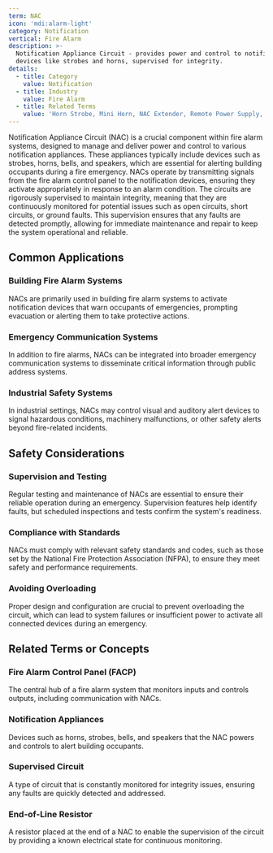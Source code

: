 ```yaml
---
term: NAC
icon: 'mdi:alarm-light'
category: Notification
vertical: Fire Alarm
description: >-
  Notification Appliance Circuit - provides power and control to notification
  devices like strobes and horns, supervised for integrity.
details:
  - title: Category
    value: Notification
  - title: Industry
    value: Fire Alarm
  - title: Related Terms
    value: 'Horn Strobe, Mini Horn, NAC Extender, Remote Power Supply, Class A Wiring'
---
```

Notification Appliance Circuit (NAC) is a crucial component within fire alarm systems, designed to manage and deliver power and control to various notification appliances. These appliances typically include devices such as strobes, horns, bells, and speakers, which are essential for alerting building occupants during a fire emergency. NACs operate by transmitting signals from the fire alarm control panel to the notification devices, ensuring they activate appropriately in response to an alarm condition. The circuits are rigorously supervised to maintain integrity, meaning that they are continuously monitored for potential issues such as open circuits, short circuits, or ground faults. This supervision ensures that any faults are detected promptly, allowing for immediate maintenance and repair to keep the system operational and reliable.

## Common Applications

### Building Fire Alarm Systems
NACs are primarily used in building fire alarm systems to activate notification devices that warn occupants of emergencies, prompting evacuation or alerting them to take protective actions.

### Emergency Communication Systems
In addition to fire alarms, NACs can be integrated into broader emergency communication systems to disseminate critical information through public address systems.

### Industrial Safety Systems
In industrial settings, NACs may control visual and auditory alert devices to signal hazardous conditions, machinery malfunctions, or other safety alerts beyond fire-related incidents.

## Safety Considerations

### Supervision and Testing
Regular testing and maintenance of NACs are essential to ensure their reliable operation during an emergency. Supervision features help identify faults, but scheduled inspections and tests confirm the system's readiness.

### Compliance with Standards
NACs must comply with relevant safety standards and codes, such as those set by the National Fire Protection Association (NFPA), to ensure they meet safety and performance requirements.

### Avoiding Overloading
Proper design and configuration are crucial to prevent overloading the circuit, which can lead to system failures or insufficient power to activate all connected devices during an emergency.

## Related Terms or Concepts

### Fire Alarm Control Panel (FACP)
The central hub of a fire alarm system that monitors inputs and controls outputs, including communication with NACs.

### Notification Appliances
Devices such as horns, strobes, bells, and speakers that the NAC powers and controls to alert building occupants.

### Supervised Circuit
A type of circuit that is constantly monitored for integrity issues, ensuring any faults are quickly detected and addressed.

### End-of-Line Resistor
A resistor placed at the end of a NAC to enable the supervision of the circuit by providing a known electrical state for continuous monitoring.
